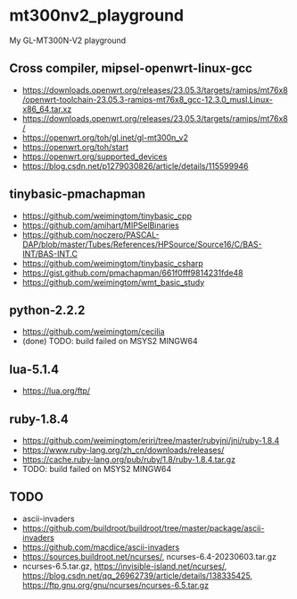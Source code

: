 # mt300nv2_playground
My GL-MT300N-V2 playground

## Cross compiler, mipsel-openwrt-linux-gcc    
* https://downloads.openwrt.org/releases/23.05.3/targets/ramips/mt76x8/openwrt-toolchain-23.05.3-ramips-mt76x8_gcc-12.3.0_musl.Linux-x86_64.tar.xz  
* https://downloads.openwrt.org/releases/23.05.3/targets/ramips/mt76x8/  
* https://openwrt.org/toh/gl.inet/gl-mt300n_v2  
* https://openwrt.org/toh/start  
* https://openwrt.org/supported_devices  
* https://blog.csdn.net/p1279030826/article/details/115599946  

## tinybasic-pmachapman    
* https://github.com/weimingtom/tinybasic_cpp  
* https://github.com/amihart/MIPSelBinaries  
* https://github.com/noczero/PASCAL-DAP/blob/master/Tubes/References/HPSource/Source16/C/BAS-INT/BAS-INT.C  
* https://github.com/weimingtom/tinybasic_csharp  
* https://gist.github.com/pmachapman/661f0fff9814231fde48  
* https://github.com/weimingtom/wmt_basic_study  

## python-2.2.2  
* https://github.com/weimingtom/cecilia  
* (done) TODO: build failed on MSYS2 MINGW64  

## lua-5.1.4  
* https://lua.org/ftp/  

## ruby-1.8.4  
* https://github.com/weimingtom/eriri/tree/master/rubyjni/jni/ruby-1.8.4  
* https://www.ruby-lang.org/zh_cn/downloads/releases/  
* https://cache.ruby-lang.org/pub/ruby/1.8/ruby-1.8.4.tar.gz  
* TODO: build failed on MSYS2 MINGW64  

## TODO  
* ascii-invaders  
* https://github.com/buildroot/buildroot/tree/master/package/ascii-invaders  
* https://github.com/macdice/ascii-invaders
* https://sources.buildroot.net/ncurses/, ncurses-6.4-20230603.tar.gz  
* ncurses-6.5.tar.gz, https://invisible-island.net/ncurses/, https://blog.csdn.net/qq_26962739/article/details/138335425, https://ftp.gnu.org/gnu/ncurses/ncurses-6.5.tar.gz  
